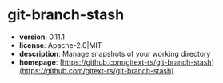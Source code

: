 # git-branch-stash

- **version**: 0.11.1
- **license**: Apache-2.0|MIT
- **description**: Manage snapshots of your working directory
- **homepage**: [https://github.com/gitext-rs/git-branch-stash](https://github.com/gitext-rs/git-branch-stash)

